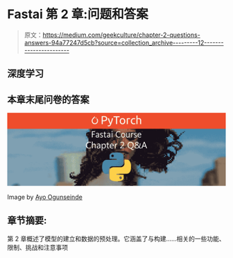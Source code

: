 # Fastai 第 2 章:问题和答案

> 原文：<https://medium.com/geekculture/chapter-2-questions-answers-94a77247d5cb?source=collection_archive---------12----------------------->

## 深度学习

## 本章末尾问卷的答案

![](img/32600e056f0bf9be9504632d6d9eb35c.png)

Image by [Ayo Ogunseinde](https://unsplash.com/@armedshutter)

## 章节摘要:

第 2 章概述了模型的建立和数据的预处理。它涵盖了与构建……相关的一些功能、限制、挑战和注意事项